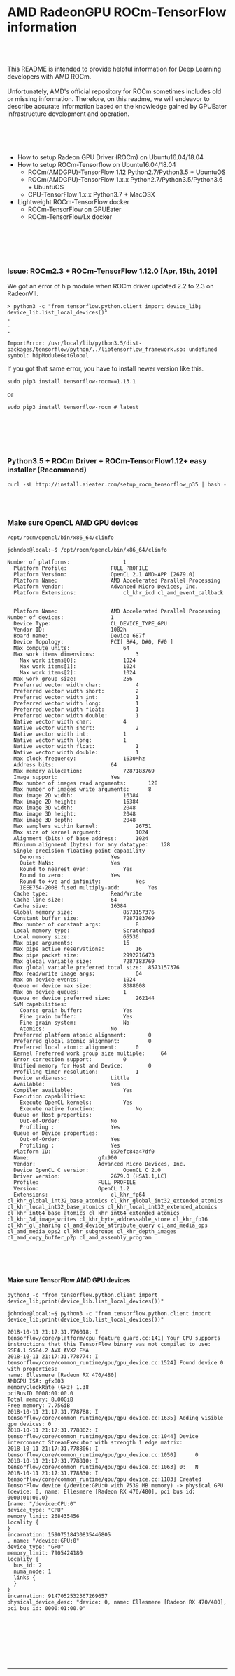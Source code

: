 # AMD RadeonGPU ROCm-TensorFlow information
<br>
<br>
<br>
This README is intended to provide helpful information for Deep Learning developers with AMD ROCm.<br>
<br>
Unfortunately, AMD's official repository for ROCm sometimes includes old or missing information. Therefore, on this readme, we will endeavor to describe accurate information based on the knowledge gained by GPUEater infrastructure development and operation.<br>
<br>
<br>
<br>
<br>

- How to setup Radeon GPU Driver (ROCm) on Ubuntu16.04/18.04
- How to setup ROCm-Tensorflow on Ubuntu16.04/18.04
  + ROCm(AMDGPU)-TensorFlow 1.12 Python2.7/Python3.5 + UbuntuOS
  + ROCm(AMDGPU)-TensorFlow 1.x.x Python2.7/Python3.5/Python3.6 + UbuntuOS
  + CPU-TensorFlow 1.x.x Python3.7 + MacOSX
- Lightweight ROCm-TensorFlow docker
  + ROCm-TensorFlow on GPUEater
  + ROCm-TensorFlow1.x docker
<br>
<br>
<br>
<br>

### Issue: ROCm2.3 + ROCm-TensorFlow 1.12.0 [Apr, 15th, 2019] 
We got an error of hip module when ROCm driver updated 2.2 to 2.3 on RadeonVII.

```
> python3 -c "from tensorflow.python.client import device_lib; device_lib.list_local_devices()"
.
.
.

ImportError: /usr/local/lib/python3.5/dist-packages/tensorflow/python/../libtensorflow_framework.so: undefined symbol: hipModuleGetGlobal
```

If you got that same error, you have to install newer version like this.

```
sudo pip3 install tensorflow-rocm==1.13.1
```
or
```
sudo pip3 install tensorflow-rocm # latest
```


<br>
<br>
<br>
<br>


### Python3.5 + ROCm Driver + ROCm-TensorFlow1.12+ easy installer (Recommend)
```
curl -sL http://install.aieater.com/setup_rocm_tensorflow_p35 | bash -
```

<br>
<br>

### Make sure OpenCL AMD GPU devices

```
/opt/rocm/opencl/bin/x86_64/clinfo
```

```
johndoe@local:~$ /opt/rocm/opencl/bin/x86_64/clinfo

Number of platforms:				 1
  Platform Profile:				 FULL_PROFILE
  Platform Version:				 OpenCL 2.1 AMD-APP (2679.0)
  Platform Name:				 AMD Accelerated Parallel Processing
  Platform Vendor:				 Advanced Micro Devices, Inc.
  Platform Extensions:				 cl_khr_icd cl_amd_event_callback 


  Platform Name:				 AMD Accelerated Parallel Processing
Number of devices:				 1
  Device Type:					 CL_DEVICE_TYPE_GPU
  Vendor ID:					 1002h
  Board name:					 Device 687f
  Device Topology:				 PCI[ B#4, D#0, F#0 ]
  Max compute units:				 64
  Max work items dimensions:			 3
    Max work items[0]:				 1024
    Max work items[1]:				 1024
    Max work items[2]:				 1024
  Max work group size:				 256
  Preferred vector width char:			 4
  Preferred vector width short:			 2
  Preferred vector width int:			 1
  Preferred vector width long:			 1
  Preferred vector width float:			 1
  Preferred vector width double:		 1
  Native vector width char:			 4
  Native vector width short:			 2
  Native vector width int:			 1
  Native vector width long:			 1
  Native vector width float:			 1
  Native vector width double:			 1
  Max clock frequency:				 1630Mhz
  Address bits:					 64
  Max memory allocation:			 7287183769
  Image support:				 Yes
  Max number of images read arguments:		 128
  Max number of images write arguments:		 8
  Max image 2D width:				 16384
  Max image 2D height:				 16384
  Max image 3D width:				 2048
  Max image 3D height:				 2048
  Max image 3D depth:				 2048
  Max samplers within kernel:			 26751
  Max size of kernel argument:			 1024
  Alignment (bits) of base address:		 1024
  Minimum alignment (bytes) for any datatype:	 128
  Single precision floating point capability
    Denorms:					 Yes
    Quiet NaNs:					 Yes
    Round to nearest even:			 Yes
    Round to zero:				 Yes
    Round to +ve and infinity:			 Yes
    IEEE754-2008 fused multiply-add:		 Yes
  Cache type:					 Read/Write
  Cache line size:				 64
  Cache size:					 16384
  Global memory size:				 8573157376
  Constant buffer size:				 7287183769
  Max number of constant args:			 8
  Local memory type:				 Scratchpad
  Local memory size:				 65536
  Max pipe arguments:				 16
  Max pipe active reservations:			 16
  Max pipe packet size:				 2992216473
  Max global variable size:			 7287183769
  Max global variable preferred total size:	 8573157376
  Max read/write image args:			 64
  Max on device events:				 1024
  Queue on device max size:			 8388608
  Max on device queues:				 1
  Queue on device preferred size:		 262144
  SVM capabilities:				 
    Coarse grain buffer:			 Yes
    Fine grain buffer:				 Yes
    Fine grain system:				 No
    Atomics:					 No
  Preferred platform atomic alignment:		 0
  Preferred global atomic alignment:		 0
  Preferred local atomic alignment:		 0
  Kernel Preferred work group size multiple:	 64
  Error correction support:			 0
  Unified memory for Host and Device:		 0
  Profiling timer resolution:			 1
  Device endianess:				 Little
  Available:					 Yes
  Compiler available:				 Yes
  Execution capabilities:				 
    Execute OpenCL kernels:			 Yes
    Execute native function:			 No
  Queue on Host properties:				 
    Out-of-Order:				 No
    Profiling :					 Yes
  Queue on Device properties:				 
    Out-of-Order:				 Yes
    Profiling :					 Yes
  Platform ID:					 0x7efc84a47df0
  Name:						 gfx900
  Vendor:					 Advanced Micro Devices, Inc.
  Device OpenCL C version:			 OpenCL C 2.0 
  Driver version:				 2679.0 (HSA1.1,LC)
  Profile:					 FULL_PROFILE
  Version:					 OpenCL 1.2 
  Extensions:					 cl_khr_fp64 cl_khr_global_int32_base_atomics cl_khr_global_int32_extended_atomics cl_khr_local_int32_base_atomics cl_khr_local_int32_extended_atomics cl_khr_int64_base_atomics cl_khr_int64_extended_atomics cl_khr_3d_image_writes cl_khr_byte_addressable_store cl_khr_fp16 cl_khr_gl_sharing cl_amd_device_attribute_query cl_amd_media_ops cl_amd_media_ops2 cl_khr_subgroups cl_khr_depth_images cl_amd_copy_buffer_p2p cl_amd_assembly_program 
  
```

<br>
<br>


#### Make sure TensorFlow AMD GPU devices

```
python3 -c "from tensorflow.python.client import device_lib;print(device_lib.list_local_devices())"
```

```
johndoe@local:~$ python3 -c "from tensorflow.python.client import device_lib;print(device_lib.list_local_devices())"

2018-10-11 21:17:31.776018: I tensorflow/core/platform/cpu_feature_guard.cc:141] Your CPU supports instructions that this TensorFlow binary was not compiled to use: SSE4.1 SSE4.2 AVX AVX2 FMA
2018-10-11 21:17:31.778774: I tensorflow/core/common_runtime/gpu/gpu_device.cc:1524] Found device 0 with properties: 
name: Ellesmere [Radeon RX 470/480]
AMDGPU ISA: gfx803
memoryClockRate (GHz) 1.38
pciBusID 0000:01:00.0
Total memory: 8.00GiB
Free memory: 7.75GiB
2018-10-11 21:17:31.778788: I tensorflow/core/common_runtime/gpu/gpu_device.cc:1635] Adding visible gpu devices: 0
2018-10-11 21:17:31.778802: I tensorflow/core/common_runtime/gpu/gpu_device.cc:1044] Device interconnect StreamExecutor with strength 1 edge matrix:
2018-10-11 21:17:31.778806: I tensorflow/core/common_runtime/gpu/gpu_device.cc:1050]      0 
2018-10-11 21:17:31.778810: I tensorflow/core/common_runtime/gpu/gpu_device.cc:1063] 0:   N 
2018-10-11 21:17:31.778830: I tensorflow/core/common_runtime/gpu/gpu_device.cc:1183] Created TensorFlow device (/device:GPU:0 with 7539 MB memory) -> physical GPU (device: 0, name: Ellesmere [Radeon RX 470/480], pci bus id: 0000:01:00.0)
[name: "/device:CPU:0"
device_type: "CPU"
memory_limit: 268435456
locality {
}
incarnation: 15907518430835446805
, name: "/device:GPU:0"
device_type: "GPU"
memory_limit: 7905424180
locality {
  bus_id: 2
  numa_node: 1
  links {
  }
}
incarnation: 9147052532367269657
physical_device_desc: "device: 0, name: Ellesmere [Radeon RX 470/480], pci bus id: 0000:01:00.0"
```

<br>
<br>
<br>
<br>
<br>
<br>

---------------------------------------------------------------------------------

<br>
<br>
<br>
<br>
<br>
<br>

## Optionals

<br>
<br>

### AMD Radeon GPU Driver + Computing Engine(ROCm 1.9.224+) Installation for Python3.5
```
curl -sL http://install.aieater.com/setup_rocm | bash -
```
or 
```
# Common
sudo apt update
sudo apt -y install software-properties-common curl wget # for add-apt-repository

# Python3.5
PYTHON35=false
if [[ `python3 --version` == *"3.5"* ]] ; then
  echo 'python3.5 -- yes'
  PYTHON35=true
else
  echo 'python3.5 -- no'
  PYTHON35=false
fi

if [ $PYTHON35 == 'true' ] ; then
  sudo apt install -y python3.5 python3.5-dev python3-pip
else
  sudo add-apt-repository -y ppa:deadsnakes/ppa
  sudo apt-get update
  sudo apt install -y python3.5 python3.5-dev python3-pip
  sudo update-alternatives --install /usr/bin/python3 python3 /usr/bin/python3.5 1
  sudo update-alternatives --set python3 /usr/bin/python3.5
  python3 --version
  curl https://bootstrap.pypa.io/get-pip.py -o /tmp/get-pip.py
  sudo -H python3 /tmp/get-pip.py --force-reinstall
  sudo apt-get remove -y --purge python3-apt
fi




wget -qO - http://repo.radeon.com/rocm/apt/debian/rocm.gpg.key | sudo apt-key add -
sudo sh -c 'echo deb [arch=amd64] http://repo.radeon.com/rocm/apt/debian/ xenial main > /etc/apt/sources.list.d/rocm.list'
sudo apt update
sudo apt install -y rocm-dkms rocm-libs miopen-hip cxlactivitylogger libnuma-dev
sudo usermod -a -G video $LOGNAME
/opt/rocm/opencl/bin/x86_64/clinfo

echo 'export ROCM_HOME=/opt/rocm' >> ~/.profile
echo 'export HCC_HOME=$ROCM_HOME/hcc' >> ~/.profile
echo 'export HIP_PATH=$ROCM_HOME/hip' >> ~/.profile
echo 'export PATH=/usr/local/bin:$HCC_HOME/bin:$HIP_PATH/bin:$ROCM_HOME/bin:$PATH:/opt/rocm/opencl/bin/x86_64' >> ~/.profile
echo 'export LD_LIBRARY=$LD_LIBRARY:/opt/rocm/opencl/lib/x86_64' >> ~/.profile
echo 'export LC_ALL="en_US.UTF-8"' >> ~/.profile
echo 'export LC_CTYPE="en_US.UTF-8"' >> ~/.profile


```

<br>
<br>

### ROCm-TensorFlow for Python3.5 installation via PyPI (You need to install ROCm-driver before TensorFlow.)
```
sudo pip3 uninstall -y tensorflow
sudo pip3 install --user tensorflow-rocm
```

<br>
<br>
<br>
<br>
<br>
<br>
<br>


### ~~AMD Radeon GPU Driver + Computing Engine(ROCm 1.9.x) Installation for Python3~~
(Deprecated)
~~Python version 3.6 is the default python interpreter on Ubuntu 18.04. But as for Ubunt16.04, most of developers use Python version 3.5.~~
```
curl -sL http://install.aieater.com/setup_rocm_old | bash -
```
or 
```
export PIP=pip3
export PYTHON=python3

sudo apt update
sudo apt upgrade -y
sudo apt install -y wget g++ cmake

mkdir -p ~/src


wget -qO - http://repo.radeon.com/rocm/apt/debian/rocm.gpg.key | sudo apt-key add -
sudo sh -c 'echo deb [arch=amd64] http://repo.radeon.com/rocm/apt/debian/ xenial main > /etc/apt/sources.list.d/rocm.list'

sudo apt update
sudo apt install -y libnuma-dev
sudo apt install -y rocm-dkms rocm-opencl-dev
sudo usermod -a -G video $LOGNAME


/opt/rocm/opencl/bin/x86_64/clinfo


echo 'export ROCM_HOME=/opt/rocm' >> ~/.profile
echo 'export HCC_HOME=$ROCM_HOME/hcc' >> ~/.profile
echo 'export HIP_PATH=$ROCM_HOME/hip' >> ~/.profile
echo 'export PATH=/usr/local/bin:$HCC_HOME/bin:$HIP_PATH/bin:$ROCM_HOME/bin:$PATH:/opt/rocm/opencl/bin/x86_64' >> ~/.profile
echo 'export LD_LIBRARY=$LD_LIBRARY:/opt/rocm/opencl/lib/x86_64' >> ~/.profile
echo 'export LC_ALL="en_US.UTF-8"' >> ~/.profile
echo 'export LC_CTYPE="en_US.UTF-8"' >> ~/.profile


source ~/.profile


# Python3
sudo apt-get update && sudo apt-get install -y \
    $PYTHON-numpy \
    $PYTHON-dev \
    $PYTHON-wheel \
    $PYTHON-mock \
    $PYTHON-future \
    $PYTHON-pip \
    $PYTHON-yaml \
    $PYTHON-h5py \
    $PYTHON-setuptools && \
    sudo apt-get clean && \
    sudo rm -rf /var/lib/apt/lists/*


# MIOpen
sudo apt-get update && \
    sudo apt-get install -y --allow-unauthenticated \
    rocm-dkms rocm-dev rocm-libs \
    rocm-device-libs \
    hsa-ext-rocr-dev hsakmt-roct-dev hsa-rocr-dev \
    rocm-opencl rocm-opencl-dev \
    rocm-utils \
    rocm-profiler cxlactivitylogger \
    miopen-hip miopengemm \

sudo $PIP install six numpy wheel cython pillow

```
<br>
<br>
<br>
<br>
<br>
<br>
<br>

## Latest wheel binaries

Finally, official ROCm-TensorFlow has registered to PyPI.
(But Python3.6+ version still only from source build.)
```
pip3 install --user tensorflow-rocm
```

|  -  |  TYPE  |  OS  |  Python  |  TensorFlow  | Vega | RX5xx |  Install  |
| ---- | ---- | ---- | ---- | ---- | ---- | ---- | ---- |
|  AMD Radeon  |  GPU  |  Ubuntu |  3.5  |  latest  |  | | pip3 install tensorflow-rocm |
|  AMD Radeon  |  GPU  |  Ubuntu |  3.6  |  1.11-rc1  |  | | pip3 install http://install.aieater.com/gpueater/rocm/tensorflow-1.11.0rc1-cp36-cp36m-linux_x86_64.whl |
|  AMD Radeon  |  GPU  |  Ubuntu |  3.6  |  1.10-latest  | | NG | pip3 install http://install.aieater.com/gpueater/rocm/tensorflow-1.10.0latest-cp36-cp36m-linux_x86_64.whl |
|  AMD Radeon  |  GPU  |  Ubuntu  |  3.6  |  1.10-rc2  | | NG | pip3 install http://install.aieater.com/gpueater/rocm/tensorflow-1.10.0rc2-cp36-cp36m-linux_x86_64.whl  |
|  AMD Radeon  |  GPU  |  Ubuntu  |  3.5  |  1.10-rc2  | | NG | pip3 install http://install.aieater.com/gpueater/rocm/tensorflow-1.10.0rc2-cp35-cp35m-linux_x86_64.whl  |
|  AMD Radeon  |  GPU  |  Ubuntu  |  3.6  |  1.10-rc0  | | NG | pip3 install http://install.aieater.com/gpueater/rocm/tensorflow-1.10.0rc0-cp36-cp36m-linux_x86_64.whl  |
|  AMD Radeon  |  GPU  |  Ubuntu  |  3.6  |  1.8.0 | | NG | pip3 install http://install.aieater.com/gpueater/rocm/tensorflow-1.8.0-cp36-cp36m-linux_x86_64.whl |
|  AMD Radeon  |  GPU  |  Ubuntu  |  2.7  |  1.8.0 | | | pip install http://repo.radeon.com/rocm/misc/tensorflow/tensorflow-1.8.0-cp27-cp27mu-manylinux1_x86_64.whl |
|  AMD Radeon  |  GPU  |  Ubuntu  |  3.5  |  1.8.0 | | | pip3 install http://repo.radeon.com/rocm/misc/tensorflow/tensorflow-1.8.0-cp35-cp35m-manylinux1_x86_64.whl |
|  -  |  CPU  |  MacOSX  |  3.7  |  1.10.1 | | | pip3 install https://storage.googleapis.com/tensorflow/mac/cpu/tensorflow-1.10.1-py3-none-any.whl |
|  -  |  CPU  |  MacOSX  |  2.7  | latest | | | pip install tensorflow |
|  -  |  CPU  |  MacOSX  |  ~3.5  |  latest | | | pip3 install tensorflow |
|  -  |  CPU  |  Linux  |  2.7  | latest | | | pip install tensorflow |
|  -  |  CPU  |  Linux  |  ~3.5  | latest | | | pip3 install tensorflow |
|  NVIDIA  |  GPU  |  Linux  |  ~3.5  | latest | | | pip3 install tensorflow-gpu |
|  NVIDIA  |  GPU  |  Linux  |  2.7  | latest | | | pip install tensorflow-gpu |
|  ANY |  GPU  |  Linux  |  3.x  | unstable | | | pip3 install tf-nightly-gpu |
|  ANY |  GPU  |  Linux  |  2.x  | unstable | | | pip install tf-nightly-gpu |




### RX580 issue
RX580 has something problem and unstable. (2018/10/2)
Getting GPU name was mistaken as Ellesmere "[Radeon RX 470/480]".
Vega64, 56, FE edition is stable on ROCm-1.9.211 + ROCm-TensorFlow1.8+
```
johndoe@gpueater.local:~/projects/models/tutorials/image/cifar10$ python3 cifar10_multi_gpu_train.py 
Filling queue with 20000 CIFAR images before starting to train. This will take a few minutes.
2018-10-02 14:48:22.955238: W tensorflow/stream_executor/rocm/rocm_driver.cc:404] creating context when one is currently active; existing: 0x7fe4de1c9d30
2018-10-02 14:48:22.955859: I tensorflow/core/common_runtime/gpu/gpu_device.cc:1451] Found device 0 with properties: 
name: Ellesmere [Radeon RX 470/480]
AMDGPU ISA: gfx803
memoryClockRate (GHz) 1.38
pciBusID 0000:01:00.0
Total memory: 8.00GiB
Free memory: 7.75GiB
2018-10-02 14:48:22.955874: I tensorflow/core/common_runtime/gpu/gpu_device.cc:1562] Adding visible gpu devices: 0
2018-10-02 14:48:22.955888: I tensorflow/core/common_runtime/gpu/gpu_device.cc:989] Device interconnect StreamExecutor with strength 1 edge matrix:
2018-10-02 14:48:22.955892: I tensorflow/core/common_runtime/gpu/gpu_device.cc:995]      0 
2018-10-02 14:48:22.955895: I tensorflow/core/common_runtime/gpu/gpu_device.cc:1008] 0:   N 
2018-10-02 14:48:22.955921: I tensorflow/core/common_runtime/gpu/gpu_device.cc:1124] Created TensorFlow device (/job:localhost/replica:0/task:0/device:GPU:0 with 7539 MB memory) -> physical GPU (device: 0, name: Ellesmere [Radeon RX 470/480], pci bus id: 0000:01:00.0)
terminate called after throwing an instance of 'std::runtime_error'
  what():  No device code available for function: _ZN7rocprim6detail19block_reduce_kernelILj256ELj4ELb0EfNS_18transform_iteratorIPfN10tensorflow10squareHalfIfEEfEES3_fN6hipcub3SumEEEvT3_mT4_T5_T6_

```




### A installation memo of the latest version of TensorFlow.
ROCm tensorflow-upstream  (https://github.com/ROCmSoftwarePlatform/tensorflow-upstream)

```
mkdir -p ~/src
cd ~/src
BAZEL=0.15.0
TENSORFLOW_BRANCH=v1.10.0-rocm-rc2
rm -rf ~/.bazel ~/.cache/bazel
if test -e "bazel-$BAZEL-installer-linux-x86_64.sh"; then
  echo "bazel-$BAZEL-installer-linux-x86_64.sh found."
else
  echo "bazel-$BAZEL-installer-linux-x86_64.sh NOT found."
  wget https://github.com/bazelbuild/bazel/releases/download/$BAZEL/bazel-$BAZEL-installer-linux-x86_64.sh
fi
chmod +x bazel-$BAZEL-installer-linux-x86_64.sh
./bazel-$BAZEL-installer-linux-x86_64.sh --user
source ~/.bazel/bin/bazel-complete.bash
export PATH=~/.bazel/bin:$PATH
sudo apt-get install -y openjdk-8-jdk
git clone https://github.com/ROCmSoftwarePlatform/tensorflow-upstream.git
cd tensorflow-upstream
git pull origin $TENSORFLOW_BRANCH
# ./build_rocm_python # 2.7
sudo pip3 uninstall -y tensorflow
 ./build_rocm_python3 & # 3.x
bazel-bin/tensorflow/tools/pip_package/build_pip_package /tmp/tensorflow_pkg
cp -f /tmp/tensorflow_pkg/* ~/src/
pip3 install ~/src/tensorflow*.whl


python3 -c "from tensorflow.python.client import device_lib;device_lib.list_local_devices()"
```
<br>
<br>
<br>

#### Bazel

```
tensorflow-1.10.1	CPU	2.7, 3.3-3.6	GCC 4.8	Bazel 0.15.0	N/A	N/A
tensorflow_gpu-1.10.1	GPU	2.7, 3.3-3.6	GCC 4.8	Bazel 0.15.0	7	9
tensorflow-1.9.0	CPU	2.7, 3.3-3.6	GCC 4.8	Bazel 0.11.0	N/A	N/A
tensorflow_gpu-1.9.0	GPU	2.7, 3.3-3.6	GCC 4.8	Bazel 0.11.0	7	9
tensorflow-1.8.0	CPU	2.7, 3.3-3.6	GCC 4.8	Bazel 0.10.0	N/A	N/A
tensorflow_gpu-1.8.0	GPU	2.7, 3.3-3.6	GCC 4.8	Bazel 0.9.0	7	9
```


<br>
<br>
<br>
<br>

### Show devices
```
python3 -c "from tensorflow.python.client import device_lib;device_lib.list_local_devices()"
```
```
2018-09-05 13:21:43.760601: I tensorflow/core/common_runtime/gpu/gpu_device.cc:1520] Found device 0 with properties:
name: Vega [Radeon RX Vega]
AMDGPU ISA: gfx900
memoryClockRate (GHz) 1.63
pciBusID 0000:04:00.0
Total memory: 7.98GiB
Free memory: 7.73GiB
2018-09-05 13:21:43.760632: I tensorflow/core/common_runtime/gpu/gpu_device.cc:1631] Adding visible gpu devices: 0
2018-09-05 13:21:43.760644: I tensorflow/core/common_runtime/gpu/gpu_device.cc:1040] Device interconnect StreamExecutor with strength 1 edge matrix:
2018-09-05 13:21:43.760649: I tensorflow/core/common_runtime/gpu/gpu_device.cc:1046]      0
2018-09-05 13:21:43.760653: I tensorflow/core/common_runtime/gpu/gpu_device.cc:1059] 0:   N
2018-09-05 13:21:43.760697: I tensorflow/core/common_runtime/gpu/gpu_device.cc:1179] Created TensorFlow device (/device:GPU:0 with 7524 MB memory) -> physical GPU (device: 0, name: Vega [Radeon RX Vega], pci bus id: 0000:04:00.0)
```

<br>
<br>


## How to confirm Radeon GPU's memory usage on GPUEater instance.

```
johndoe@gpueater.local:~$ curl -O http://install.aieater.com/gpueater/rocm/gpueater-smi
  % Total    % Received % Xferd  Average Speed   Time    Time     Time  Current
                                 Dload  Upload   Total   Spent    Left  Speed
100 45447  100 45447    0     0  1643k      0 --:--:-- --:--:-- --:--:-- 1643k

johndoe@gpueater.local:~$ chmod +x ./gpueater-smi
johndoe@gpueater.local:~$ ./gpueater-smi


====================    ROCm System Management Interface    ====================
================================================================================
 GPU  Temp    AvgPwr   SCLK     MCLK     Fan      Perf    SCLK OD    MCLK OD  USED MEM
  0   48c     4.0W     852Mhz   167Mhz   35.69%   auto      0%         0%       7619MB
================================================================================
====================           End of ROCm SMI Log          ====================

johndoe@gpueater.local:~$ mv gpueater-smi `which rocm-smi`
```

<br>
<br>
<br>
<br>
<br>




-----------------------------------------------------
<br>
<br>
<br>
<br>
<br>
<br>
<br>
<br>
<br>
<br>
<br>

------------------------------------------------------

<br>
<br>
<br>

## Recommend pip3 packages installation

- tensorflow-rocm
- keras
- cython
- numpy
- moviepy
- requests
- sklearn
- cairocffi
- matplotlib
- editdistance
- pandas
- portpicker
- h5py
- PIL
- darkflow
- cv2
- jupyter



```
curl -sL http://install.aieater.com/setup_ml_submod | bash -
```
or
```
curl -O http://install.aieater.com/check_mod.py
python3 check_mod.py
chmod +x install.sh
./install.sh
```

<br>
<br>
<br>
<br>

---------------------------------------------------------------

## Examples

### YoloV2

https://s3-ap-northeast-1.amazonaws.com/gpueater/examples/deep_learning_yolo_v2.tar.gz
 
```
wget https://s3-ap-northeast-1.amazonaws.com/gpueater/examples/deep_learning_yolo_v2.tar.gz
tar xf deep_learning_yolo_v2.tar.gz
cd deep_learning_yolo_v2
python3 main.py image.jpg
```

 References
  - https://github.com/thtrieu/darkflow
  - https://pjreddie.com/darknet/yolo/

 
### YoloV3

https://s3-ap-northeast-1.amazonaws.com/gpueater/examples/deep_learning_yolo_v3.tar.gz

```
wget https://s3-ap-northeast-1.amazonaws.com/gpueater/examples/deep_learning_yolo_v3.tar.gz
tar xf deep_learning_yolo_v3.tar.gz
cd deep_learning_yolo_v3
python3 yolo.py image.jpg
```
 References
  - https://github.com/qqwweee/keras-yolo3
  - https://pjreddie.com/darknet/yolo/



---------------------------------------------------------------


<br>
<br>
<br>
<br>


## Docker

#### Available images

https://hub.docker.com/r/gpueater/ubuntu16-rocm-1.9.211-tensorflow-1.11.0/

https://hub.docker.com/r/gpueater/rocm-tensorflow-1.8/

### Latest

```
docker run -it --device=/dev/kfd --device=/dev/dri gpueater/ubuntu16-rocm-1.9.211-tensorflow-1.11.0
```

### Old images

```
docker run -it --device=/dev/kfd --device=/dev/dri gpueater/rocm-tensorflow-1.8
```

<br>
<br>
<br>

## ROCm1.9.211+TensorFlow 1.11.0 image for AMD Radeon GPU




###  # Recommended environment of host

 OS: Ubuntu16.04.05+
 Kernel: 4.15+
 ROCm: 1.9.211+

### # AMD Radeon driver installation on Host

#### - Update linux kernel

 \* If you already used the GPUEater AMD GPU instance, the following command is not required.

```sh
sudo apt update
sudo apt upgrade -y
sudo apt install -y linux-generic-hwe-16.04
sudo reboot
```

#### - Install AMD GPU Driver (ROCm)

 \* If you already used the GPUEater AMD GPU instance, the following command is not required.

```sh
sudo apt install -y wget
wget -qO - http://repo.radeon.com/rocm/apt/debian/rocm.gpg.key | sudo apt-key add -
sudo sh -c 'echo deb [arch=amd64] http://repo.radeon.com/rocm/apt/debian/ xenial main > /etc/apt/sources.list.d/rocm.list'
sudo apt install -y libnuma-dev rocm-dkms
sudo usermod -a -G video $LOGNAME
```

#### - Make sure to see AMD Radeon GPUs.

```/opt/rocm/opencl/bin/x86_64/clinfo

ls -la /dev/kfd # AMD Kernel Fusion Driver
ls -la /dev/dri/ # Display and OpenCL file descriptors
```


###  # Docker-CE on Host

####  - Install docker-ce

https://docs.docker.com/install/linux/docker-ce/ubuntu/

####  - Run a container with GPU driver file descriptor.

```docker run -it --device=/dev/kfd --device=/dev/dri gpueater/ubuntu16-rocm-1.9.211-tensorflow-1.11.0```



####  - Make sure GPUs in launched container

```sh
/opt/rocm/opencl/bin/x86_64/clinfo

Number of platforms:				 1
  Platform Profile:				 FULL_PROFILE
  Platform Version:				 OpenCL 2.1 AMD-APP.internal (2574.0)
  Platform Name:				 AMD Accelerated Parallel Processing
  Platform Vendor:				 Advanced Micro Devices, Inc.
  Platform Extensions:				 cl_khr_icd cl_amd_object_metadata cl_amd_event_callback 


  Platform Name:				 AMD Accelerated Parallel Processing
Number of devices:				 1
  Device Type:					 CL_DEVICE_TYPE_GPU
  Vendor ID:					 1002h
  Board name:					 Device 687f
  Device Topology:				 PCI[ B#3, D#0, F#0 ]
  Max compute units:				 56
  Max work items dimensions:			 3
    Max work items[0]:				 1024
    Max work items[1]:				 1024
    Max work items[2]:				 1024
  Max work group size:				 256
  Preferred vector width char:			 4
  Preferred vector width short:			 2
  Preferred vector width int:			 1
  Preferred vector width long:			 1
  Preferred vector width float:			 1
  Preferred vector width double:		 1
  Native vector width char:			 4
  Native vector width short:			 2
  Native vector width int:			 1
  Native vector width long:			 1
  Native vector width float:			 1
  Native vector width double:			 1
  Max clock frequency:				 1622Mhz
  Address bits:					 64
  Max memory allocation:			 7287183769
  Image support:				 Yes
  Max number of images read arguments:		 128
  Max number of images write arguments:		 8
  Max image 2D width:				 16384
  Max image 2D height:				 16384
  Max image 3D width:				 2048
  Max image 3D height:				 2048
  Max image 3D depth:				 2048
  Max samplers within kernel:			 26751
  Max size of kernel argument:			 1024
  Alignment (bits) of base address:		 1024
  Minimum alignment (bytes) for any datatype:	 128
  Single precision floating point capability
    Denorms:					 Yes
    Quiet NaNs:					 Yes
    Round to nearest even:			 Yes
    Round to zero:				 Yes
    Round to +ve and infinity:			 Yes
    IEEE754-2008 fused multiply-add:		 Yes
  Cache type:					 Read/Write
  Cache line size:				 64
  Cache size:					 16384
  Global memory size:				 8573157376
  Constant buffer size:				 7287183769
  Max number of constant args:			 8
  Local memory type:				 Scratchpad
  Local memory size:				 65536
  Max pipe arguments:				 16
  Max pipe active reservations:			 16
  Max pipe packet size:				 2992216473
  Max global variable size:			 7287183769
  Max global variable preferred total size:	 8573157376
  Max read/write image args:			 64
  Max on device events:				 0
  Queue on device max size:			 0
  Max on device queues:				 0
  Queue on device preferred size:		 0
  SVM capabilities:				 
    Coarse grain buffer:			 Yes
    Fine grain buffer:				 Yes
    Fine grain system:				 No
    Atomics:					 No
  Preferred platform atomic alignment:		 0
  Preferred global atomic alignment:		 0
  Preferred local atomic alignment:		 0
  Kernel Preferred work group size multiple:	 64
  Error correction support:			 0
  Unified memory for Host and Device:		 0
  Profiling timer resolution:			 1
  Device endianess:				 Little
  Available:					 Yes
  Compiler available:				 Yes
  Execution capabilities:				 
    Execute OpenCL kernels:			 Yes
    Execute native function:			 No
  Queue on Host properties:				 
    Out-of-Order:				 No
    Profiling :					 Yes
  Queue on Device properties:				 
    Out-of-Order:				 No
    Profiling :					 No
  Platform ID:					 0x7f248a35f270
  Name:						 gfx900
  Vendor:					 Advanced Micro Devices, Inc.
  Device OpenCL C version:			 OpenCL C 2.0 
  Driver version:				 2574.0 (HSA1.1,LC)
  Profile:					 FULL_PROFILE
  Version:					 OpenCL 1.2 
  Extensions:					 cl_khr_fp64 cl_khr_global_int32_base_atomics cl_khr_global_int32_extended_atomics cl_khr_local_int32_base_atomics cl_khr_local_int32_extended_atomics cl_khr_int64_base_atomics cl_khr_int64_extended_atomics cl_khr_3d_image_writes cl_khr_byte_addressable_store cl_khr_fp16 cl_khr_gl_sharing cl_amd_device_attribute_query cl_amd_media_ops cl_amd_media_ops2 cl_khr_subgroups cl_khr_depth_images cl_amd_copy_buffer_p2p cl_amd_assembly_program 
```


### Also see, AMDGPU - ROCm Caffe/PyTorch/Tensorflow 1.x installation, official, introduction on docker
- GPUEater ROCM-Tensorflow installation https://www.gpueater.com/help
- GPUEater github ROCm-Tensorflow information https://github.com/aieater/rocm_tensorflow_info
- GPUEater github ROCm-PyTorch information https://github.com/aieater/rocm_pytorch_informations
- GPUEater github ROCm-Caffe information https://github.com/aieater/rocm_caffe_informations
- ROCm+DeepLearning libraries https://rocm-documentation.readthedocs.io/en/latest/Deep_learning/Deep-learning.html
- ROCm github https://github.com/RadeonOpenCompute/ROCm
- ROCm-TensorFlow on Docker https://hub.docker.com/r/rocm/tensorflow/
